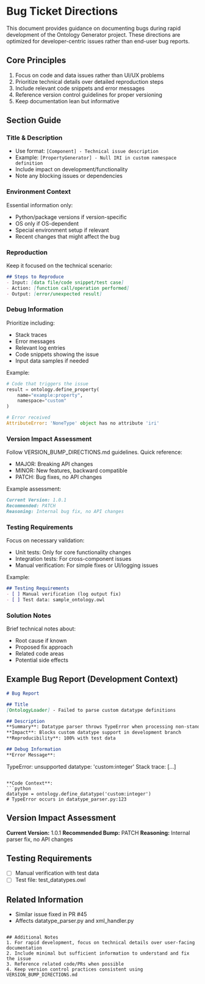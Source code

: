 # Bug Ticket Directions

This document provides guidance on documenting bugs during rapid development of the Ontology Generator project. These directions are optimized for developer-centric issues rather than end-user bug reports.

## Core Principles
1. Focus on code and data issues rather than UI/UX problems
2. Prioritize technical details over detailed reproduction steps
3. Include relevant code snippets and error messages
4. Reference version control guidelines for proper versioning
5. Keep documentation lean but informative

## Section Guide

### Title & Description
- Use format: `[Component] - Technical issue description`
- Example: `[PropertyGenerator] - Null IRI in custom namespace definition`
- Include impact on development/functionality
- Note any blocking issues or dependencies

### Environment Context
Essential information only:
- Python/package versions if version-specific
- OS only if OS-dependent
- Special environment setup if relevant
- Recent changes that might affect the bug

### Reproduction
Keep it focused on the technical scenario:
```markdown
## Steps to Reproduce
- Input: [data file/code snippet/test case]
- Action: [function call/operation performed]
- Output: [error/unexpected result]
```

### Debug Information
Prioritize including:
- Stack traces
- Error messages
- Relevant log entries
- Code snippets showing the issue
- Input data samples if needed

Example:
```python
# Code that triggers the issue
result = ontology.define_property(
    name="example:property",
    namespace="custom"
)

# Error received
AttributeError: 'NoneType' object has no attribute 'iri'
```

### Version Impact Assessment
Follow VERSION_BUMP_DIRECTIONS.md guidelines. Quick reference:
- MAJOR: Breaking API changes
- MINOR: New features, backward compatible
- PATCH: Bug fixes, no API changes

Example assessment:
```markdown
Current Version: 1.0.1
Recommended: PATCH
Reasoning: Internal bug fix, no API changes
```

### Testing Requirements
Focus on necessary validation:
- Unit tests: Only for core functionality changes
- Integration tests: For cross-component issues
- Manual verification: For simple fixes or UI/logging issues

Example:
```markdown
## Testing Requirements
- [ ] Manual verification (log output fix)
- [ ] Test data: sample_ontology.owl
```

### Solution Notes
Brief technical notes about:
- Root cause if known
- Proposed fix approach
- Related code areas
- Potential side effects

## Example Bug Report (Development Context)

```markdown
# Bug Report

## Title
[OntologyLoader] - Failed to parse custom datatype definitions

## Description
**Summary**: Datatype parser throws TypeError when processing non-standard XML datatypes
**Impact**: Blocks custom datatype support in development branch
**Reproducibility**: 100% with test data

## Debug Information
**Error Message**: 
```
TypeError: unsupported datatype: 'custom:integer'
Stack trace: [...]
```

**Code Context**: 
```python
datatype = ontology.define_datatype('custom:integer')
# TypeError occurs in datatype_parser.py:123
```

## Version Impact Assessment
**Current Version:** 1.0.1
**Recommended Bump:** PATCH
**Reasoning:** Internal parser fix, no API changes

## Testing Requirements
- [ ] Manual verification with test data
- [ ] Test file: test_datatypes.owl

## Related Information
- Similar issue fixed in PR #45
- Affects datatype_parser.py and xml_handler.py
```

## Additional Notes
1. For rapid development, focus on technical details over user-facing documentation
2. Include minimal but sufficient information to understand and fix the issue
3. Reference related code/PRs when possible
4. Keep version control practices consistent using VERSION_BUMP_DIRECTIONS.md 